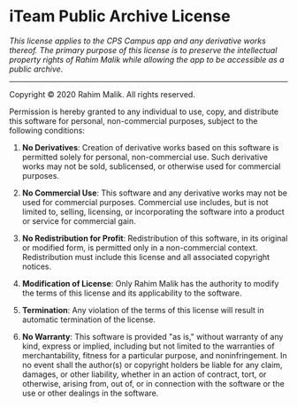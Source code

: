 # iTeam Public Archive License

*This license applies to the CPS Campus app and any derivative works thereof. The primary purpose of this license is to preserve the intellectual property rights of Rahim Malik while allowing the app to be accessible as a public archive.*

---

Copyright © 2020 Rahim Malik. All rights reserved.

Permission is hereby granted to any individual to use, copy, and distribute this software for personal, non-commercial purposes, subject to the following conditions:

1. **No Derivatives**: Creation of derivative works based on this software is permitted solely for personal, non-commercial use. Such derivative works may not be sold, sublicensed, or otherwise used for commercial purposes.

2. **No Commercial Use**: This software and any derivative works may not be used for commercial purposes. Commercial use includes, but is not limited to, selling, licensing, or incorporating the software into a product or service for commercial gain.

3. **No Redistribution for Profit**: Redistribution of this software, in its original or modified form, is permitted only in a non-commercial context. Redistribution must include this license and all associated copyright notices.

4. **Modification of License**: Only Rahim Malik has the authority to modify the terms of this license and its applicability to the software.

5. **Termination**: Any violation of the terms of this license will result in automatic termination of the license.

6. **No Warranty**: This software is provided "as is," without warranty of any kind, express or implied, including but not limited to the warranties of merchantability, fitness for a particular purpose, and noninfringement. In no event shall the author(s) or copyright holders be liable for any claim, damages, or other liability, whether in an action of contract, tort, or otherwise, arising from, out of, or in connection with the software or the use or other dealings in the software.
